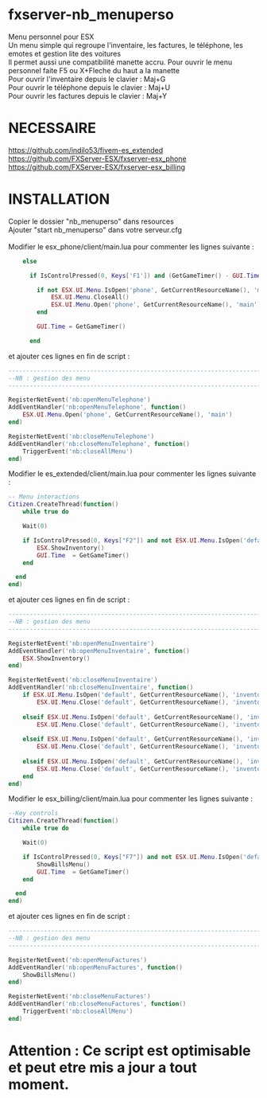 # fxserver-nb_menuperso
Menu personnel pour ESX<br>
Un menu simple qui regroupe l'inventaire, les factures, le téléphone, les emotes et gestion lite des voitures<br>
Il permet aussi une compatibilité manette accru. Pour ouvrir le menu personnel faite F5 ou X+Fleche du haut a la manette<br>
Pour ouvrir l'inventaire depuis le clavier : Maj+G<br>
Pour ouvrir le téléphone depuis le clavier : Maj+U<br>
Pour ouvrir les factures depuis le clavier : Maj+Y<br>

# NECESSAIRE
https://github.com/indilo53/fivem-es_extended<br>
https://github.com/FXServer-ESX/fxserver-esx_phone<br>
https://github.com/FXServer-ESX/fxserver-esx_billing<br>

# INSTALLATION
Copier le dossier "nb_menuperso" dans resources<br>
Ajouter "start nb_menuperso" dans votre serveur.cfg<br>
<br>
Modifier le esx_phone/client/main.lua pour commenter les lignes suivante :<br>
```lua
    else

      if IsControlPressed(0, Keys['F1']) and (GetGameTimer() - GUI.Time) > 150 then

        if not ESX.UI.Menu.IsOpen('phone', GetCurrentResourceName(), 'main') then
        	ESX.UI.Menu.CloseAll()
        	ESX.UI.Menu.Open('phone', GetCurrentResourceName(), 'main')
        end

        GUI.Time = GetGameTimer()

      end
```
et ajouter ces lignes en fin de script :<br>
```lua
---------------------------------------------------------------------------------------------------------
--NB : gestion des menu
---------------------------------------------------------------------------------------------------------

RegisterNetEvent('nb:openMenuTelephone')
AddEventHandler('nb:openMenuTelephone', function()
	ESX.UI.Menu.Open('phone', GetCurrentResourceName(), 'main')
end)

RegisterNetEvent('nb:closeMenuTelephone')
AddEventHandler('nb:closeMenuTelephone', function()
	TriggerEvent('nb:closeAllMenu')
end)
```
Modifier le es_extended/client/main.lua pour commenter les lignes suivante :<br>
```lua
-- Menu interactions
Citizen.CreateThread(function()
	while true do

  	Wait(0)

  	if IsControlPressed(0, Keys["F2"]) and not ESX.UI.Menu.IsOpen('default', 'es_extended', 'inventory') and (GetGameTimer() - GUI.Time) > 150 then
  		ESX.ShowInventory()
	  	GUI.Time  = GetGameTimer()
    end

  end
end)
```
et ajouter ces lignes en fin de script :<br>
```lua
---------------------------------------------------------------------------------------------------------
--NB : gestion des menu
---------------------------------------------------------------------------------------------------------

RegisterNetEvent('nb:openMenuInventaire')
AddEventHandler('nb:openMenuInventaire', function()
	ESX.ShowInventory()
end)

RegisterNetEvent('nb:closeMenuInventaire')
AddEventHandler('nb:closeMenuInventaire', function()
	if ESX.UI.Menu.IsOpen('default', GetCurrentResourceName(), 'inventory') then
		ESX.UI.Menu.Close('default', GetCurrentResourceName(), 'inventory')
		
	elseif ESX.UI.Menu.IsOpen('default', GetCurrentResourceName(), 'inventory_item') then
		ESX.UI.Menu.Close('default', GetCurrentResourceName(), 'inventory_item')
		
	elseif ESX.UI.Menu.IsOpen('default', GetCurrentResourceName(), 'inventory_item_count_give') then
		ESX.UI.Menu.Close('default', GetCurrentResourceName(), 'inventory_item_count_give')
		
	elseif ESX.UI.Menu.IsOpen('default', GetCurrentResourceName(), 'inventory_item_count_remove') then
		ESX.UI.Menu.Close('default', GetCurrentResourceName(), 'inventory_item_count_remove')
	end
end)
```
Modifier le esx_billing/client/main.lua pour commenter les lignes suivante :<br>
```lua
--Key controls
Citizen.CreateThread(function()
	while true do

  	Wait(0)

  	if IsControlPressed(0, Keys["F7"]) and not ESX.UI.Menu.IsOpen('default', GetCurrentResourceName(), 'billing') and (GetGameTimer() - GUI.Time) > 150 then
  		ShowBillsMenu()
	  	GUI.Time  = GetGameTimer()
    end

  end
end)
```
et ajouter ces lignes en fin de script :<br>
```lua
---------------------------------------------------------------------------------------------------------
--NB : gestion des menu
---------------------------------------------------------------------------------------------------------

RegisterNetEvent('nb:openMenuFactures')
AddEventHandler('nb:openMenuFactures', function()
  	ShowBillsMenu()
end)

RegisterNetEvent('nb:closeMenuFactures')
AddEventHandler('nb:closeMenuFactures', function()
	TriggerEvent('nb:closeAllMenu')
end)
```
# Attention : Ce script est optimisable et peut etre mis a jour a tout moment.
